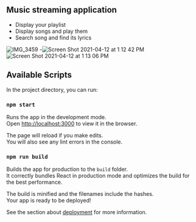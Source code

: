 ## Music streaming application
- Display your playlist 
- Display songs and play them
- Search song and find its lyrics

![IMG_3459](https://user-images.githubusercontent.com/55099656/114378555-8130ff80-9b90-11eb-8d7b-3a137e1ea603.PNG)
-![Screen Shot 2021-04-12 at 1 12 42 PM](https://user-images.githubusercontent.com/55099656/114378843-c7865e80-9b90-11eb-84af-8ab9275b373c.png)
![Screen Shot 2021-04-12 at 1 13 06 PM](https://user-images.githubusercontent.com/55099656/114378901-d5d47a80-9b90-11eb-91e9-db9fe499c0d3.png)



## Available Scripts

In the project directory, you can run:

### `npm start`

Runs the app in the development mode.\
Open [http://localhost:3000](http://localhost:3000) to view it in the browser.

The page will reload if you make edits.\
You will also see any lint errors in the console.


### `npm run build`

Builds the app for production to the `build` folder.\
It correctly bundles React in production mode and optimizes the build for the best performance.

The build is minified and the filenames include the hashes.\
Your app is ready to be deployed!

See the section about [deployment](https://facebook.github.io/create-react-app/docs/deployment) for more information.

